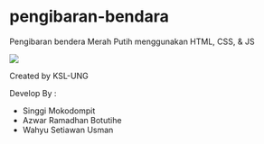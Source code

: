 # pengibaran-bendara
Pengibaran bendera Merah Putih menggunakan HTML, CSS, &amp; JS

![](img/preview.png)

Created by KSL-UNG

Develop By :
- Singgi Mokodompit
- Azwar Ramadhan Botutihe
- Wahyu Setiawan Usman
